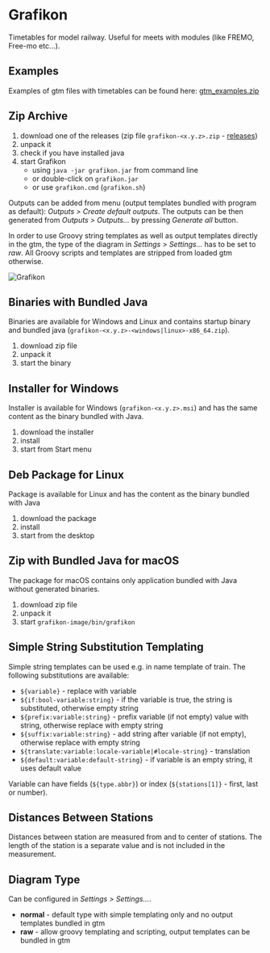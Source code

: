 # Grafikon

Timetables for model railway. Useful for meets with modules (like FREMO, Free-mo etc...).

## Examples

Examples of gtm files with timetables can be found here: [gtm_examples.zip](https://jub.parostroj.net/grafikon/gtm_examples.zip)

## Zip Archive

1. download one of the releases (zip file `grafikon-<x.y.z>.zip` - [releases](https://github.com/jub77/grafikon/releases))
2. unpack it
3. check if you have installed java
4. start Grafikon
    * using `java -jar grafikon.jar` from command line
    * or double-click on `grafikon.jar`
    * or use `grafikon.cmd` (`grafikon.sh`)

Outputs can be added from menu (output templates bundled with program as default):
*Outputs > Create default outputs*. The outputs can be then generated from *Outputs > Outputs...*
by pressing *Generate all* button.

In order to use Groovy string templates as well as output templates directly in the gtm,
the type of the diagram in *Settings > Settings...* has to be set to *raw*. All Groovy
scripts and templates are stripped from loaded gtm otherwise.

![Grafikon](https://jub.parostroj.net/grafikon/grafikon.png)

## Binaries with Bundled Java

Binaries are available for Windows and Linux and contains startup binary and bundled java
(`grafikon-<x.y.z>-<windows|linux>-x86_64.zip`).

1. download zip file
2. unpack it
3. start the binary

## Installer for Windows

Installer is available for Windows (`grafikon-<x.y.z>.msi`) and has the same content as the binary bundled with Java.

1. download the installer
2. install
3. start from Start menu

## Deb Package for Linux

Package is available for Linux and has the content as the binary bundled with Java

1. download the package
2. install
3. start from the desktop

## Zip with Bundled Java for macOS

The package for macOS contains only application bundled with Java without generated binaries.

1. download zip file
2. unpack it
3. start `grafikon-image/bin/grafikon`

## Simple String Substitution Templating

Simple string templates can be used e.g. in name template of train. The following substitutions
are available:

- `${variable}` - replace with variable
- `${if:bool-variable:string}` - if the variable is true, the string is substituted, otherwise empty string
- `${prefix:variable:string}` - prefix variable (if not empty) value with string, otherwise replace with empty string
- `${suffix:variable:string}` - add string after variable (if not empty), otherwise replace with empty string
- `${translate:variable:locale-variable|#locale-string}` - translation
- `${default:variable:default-string}` - if variable is an empty string, it uses default value

Variable can have fields (`${type.abbr}`) or index (`${stations[1]}` - first, last or number).

## Distances Between Stations

Distances between station are measured from and to center of stations. The length of the station is a separate value
and is not included in the measurement.

## Diagram Type

Can be configured in *Settings > Settings...*.  

- **normal** - default type with simple templating only and no output templates bundled in gtm
- **raw** - allow groovy templating and scripting, output templates can be bundled in gtm
